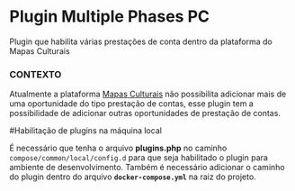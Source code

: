 # Plugin Multiple Phases PC
Plugin que habilita várias prestações de conta dentro da plataforma do Mapas Culturais

### CONTEXTO
Atualmente a plataforma [Mapas Culturais](https://github.com/mapasculturais/mapasculturais) não possibilita adicionar mais de uma oportunidade do tipo prestação de contas, esse plugin tem a possibilidade de adicionar outras oportunidades de prestação de contas.

#Habilitação de plugins na máquina local

É necessário que tenha o arquivo **plugins.php** no caminho `compose/common/local/config.d` para que seja habilitado o plugin para ambiente de desenvolvimento. Também é necessário adicionar o caminho do plugin dentro do arquivo **`docker-compose.yml`** na raiz do projeto.